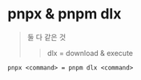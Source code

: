 # pnpx & pnpm dlx

> 둘 다 같은 것
>
> > dlx = download & execute

```txt
pnpx <command> = pnpm dlx <command>
```
